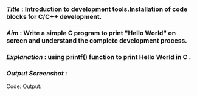 ### ***Title*** : Introduction to development tools.Installation of code blocks for C/C++ development.
### ***Aim*** : Write a simple C program to print "Hello World" on screen and understand the complete development process.
### ***Explanation*** : using printf() function to print Hello World in C .
### ***Output Screenshot*** : 
Code:
Output:
